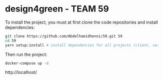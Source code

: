 # design4green - TEAM 59

To install the project, you must at first clone the code repositories and install dependencies:

```bash
git clone https://github.com/Abdelhamidhenni/59.git 59
cd 59
yarn setup:install # install dependencies for all projects (client, server,)
```

Then run the project:

```bash
docker-compose up -d
```

http://localhost/

